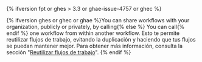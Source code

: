 {% ifversion fpt or ghes > 3.3 or ghae-issue-4757 or ghec %}

{% ifversion ghes or ghec or ghae %}You can share workflows with your organization, publicly or privately, by calling{% else %} You can call{% endif %} one workflow from within another workflow. Esto te permite reutilizar flujos de trabajo, evitando la duplicación y haciendo que tus flujos se puedan mantener mejor. Para obtener más información, consulta la sección "[Reutilizar flujos de trabajo](/actions/learn-github-actions/reusing-workflows)".
{% endif %}
